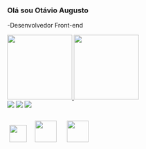 ### Olá sou Otávio Augusto

-Desenvolvedor Front-end </br>



<div>
  <a href="https://github.com/otavioaugustovaz">
  <img height="150em" src="https://github-readme-stats.vercel.app/api?username=otavioaugustovaz&show_icons=true&theme=dracula&include_all_commits=true&count_private=true"/> <img height="150em" src="https://github-readme-stats.vercel.app/api?username=otavioaugustovaz&show_icons=true&theme=dracula&include_all_commits=true&count_private=true"/>  
</br> <a href="https://www.linkedin.com/in/otavio-augusto-vaz-409905255" target="_blank"><img src="https://img.shields.io/badge/-LinkedIn-%230077B5?style=for-the-badge&logo=linkedin&logoColor=white" target="_blank"></a> 
   <a href="https://instagram.com/otaviotech" target="_blank"><img src="https://img.shields.io/badge/-Instagram-%23E4405F?style=for-the-badge&logo=instagram&logoColor=white" target="_blank"></a>
  <a href = "mailto:otavioaugustozav@gmail.com"><img src="https://img.shields.io/badge/-Gmail-%23333?style=for-the-badge&logo=gmail&logoColor=white" target="_blank"></a>
</div> 
<div style="display: inline_block"><br>
   <a href="https://www.javascript.com/" target="_blank"><img style="margin: 5px" src="https://profilinator.rishav.dev/skills-assets/javascript-original.svg" alt="" height="40" /></a> 
  <a href="https://en.wikipedia.org/wiki/HTML5" target="_blank"><img style="margin: 10px" src="https://profilinator.rishav.dev/skills-assets/html5-original-wordmark.svg" alt="" height="50" /></a> 
  <a href="https://www.w3schools.com/css/" target="_blank"><img style="margin: 10px" src="https://profilinator.rishav.dev/skills-assets/css3-original-wordmark.svg" alt="" height="50" /></a> 
</div> 
  

